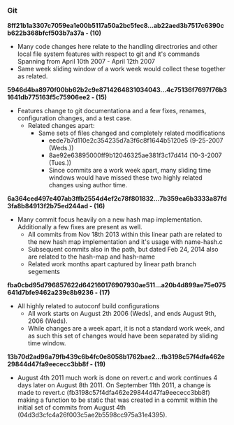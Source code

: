 ### Git
**8ff21b1a3307c7059ea1e00b5117a50a2bc5fec8...ab22aed3b7517c6390cb622b368bfcf503b7a37a - (10)**
* Many code changes here relate to the handling directrories and other local file system features with respect to git and it's commands Spanning from April 10th 2007 - April 12th 2007
* Same week sliding window of a work week would collect these together as related.

**5946d4ba8970f00bb62b2c9e8714264831034043...4c75136f7697f76b31641db775163f5c75906ee2 - (15)**
* Features change to git documentationa and a few fixes, renames, configuration changes, and a test case.
	* Related changes apart:
		* Same sets of files changed and completely related modifications
			* eede7b7d110e2c354235d7a3f6c8f1644b5120e5 (9-25-2007 (Weds.)) 
			* 8ae92e63895000ff9b12046325ae381f3c17d414 (10-3-2007 (Tues.))
			* Since commits are a work week apart, many sliding time windows would have missed these two highly related changes using author time.

**6a364ced497e407ab3ffb2554d4ef2c78f801832...7b359ea6b3333a87fd3fa8b84913f2b75ed244ad - (16)**
* Many commit focus heavily on a new hash map implementation. Additionally a few fixes are present as well.
	* All commits from Nov 18th 2013 within this linear path are related to the new hash map implementation and it's usage with name-hash.c
	* Subsequent commits also in the path, but dated Feb 24, 2014 also are related to the hash-map and hash-name
	* Related work months apart captured by linear path branch segements

**fba0cbd95d796857622d642160176907930ae511...a20b4d899ae75e075641d7bfe9462a239c8b9236 - (17)**
* All highly related to autoconf build configurations
	* All work starts on August 2th 2006 (Weds), and ends August 9th, 2006 (Weds).
	* While changes are a week apart, it is not a standard work week, and as such this set of changes would have been separated by sliding time window.

**13b70d2ad96a79fb439c6b4fc0e8058b1762bae2...fb3198c57f4dfa462e29844d47fa9eececc3bb8f - (19)**
* August 4th 2011 much work is done on revert.c and work continues 4 days later on August 8th 2011. On September 11th 2011, a change is made to revert.c (fb3198c57f4dfa462e29844d47fa9eececc3bb8f) making a function to be static that was created in a commit within the initial set of commits from August 4th (04d3d3cfc4a26f003c5ae2b5598cc975a31e4395).
